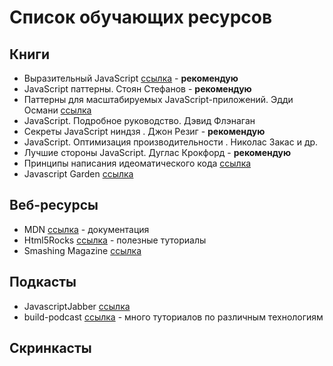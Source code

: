 # Список обучающих ресурсов

## Книги

 * Выразительный JavaScript  [ссылка](http://habrahabr.ru/post/240219/) -  **рекомендую**
 * JavaScript паттерны. Стоян Стефанов  - **рекомендую**
 * Паттерны для масштабируемых JavaScript-приложений. Эдди Османи [ссылка](http://largescalejs.ru/)
 * JavaScript. Подробное руководство. Дэвид Флэнаган 
 * Секреты JavaScript ниндзя . Джон Резиг - **рекомендую**
 * JavaScript. Оптимизация производительности . Николас Закас и др.
 * Лучшие стороны JavaScript. Дуглас Крокфорд   - **рекомендую**
 * Принципы написания идеоматического кода [ссылка](https://github.com/rwaldron/idiomatic.js/tree/master/translations/ru_RU)
 * Javascript Garden [ссылка](http://shamansir.github.io/JavaScript-Garden/#function)

## Веб-ресурсы
 
 * MDN [ссылка](https://developer.mozilla.org/ru/docs/Web/JavaScript)  - документация
 * Html5Rocks [ссылка](http://www.html5rocks.com/en/) - полезные туториалы
 * Smashing Magazine [ссылка](http://www.smashingmagazine.com/tag/javascript/)
 
## Подкасты
  
 * JavascriptJabber [ссылка](http://devchat.tv/js-jabber/)
 * build-podcast [ссылка](http://build-podcast.com/) - много туториалов по различным технологиям

## Скринкасты
